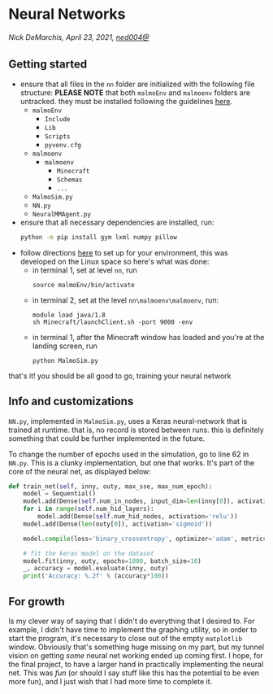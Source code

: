 # Neural Networks
###### Nick DeMarchis, April 23, 2021, [ned004@](mailto:ned004@bucknell.edu)

## Getting started
* ensure that all files in the `nn` folder are initialized with the following file structure:
**PLEASE NOTE** that both `malmoEnv` and `malmoenv` folders are untracked. they must be installed following the guidelines [here](https://eg.bucknell.edu/~cld028/courses/357-SP21/NN/Neural_Net_Assignment.html).
    * `malmoEnv`
        * `Include`
        * `Lib`
        * `Scripts`
        * `pyvenv.cfg`
    * `malmoenv`
        * `malmoenv`
            * `Minecraft`
            * `Schemas`
            * `...`
    * `MalmoSim.py`
    * `NN.py`
    * `NeuralMMAgent.py`
* ensure that all necessary dependencies are installed, run: 
    ```cmd
    python -m pip install gym lxml numpy pillow
    ```
* follow directions [here](https://eg.bucknell.edu/~cld028/courses/357-SP21/NN/Neural_Net_Assignment.html#getting-started-with-malmo) to set up for your environment, this was developed on the Linux space so here's what was done:
    * in terminal 1, set at level `nn`, run 
        ```
        source malmoEnv/bin/activate
        ```
    * in terminal 2, set at the level `nn\malmoenv\malmoenv`, run:
        ```
        module load java/1.8
        sh Minecraft/launchClient.sh -port 9000 -env
        ```
    * in terminal 1, after the Minecraft window has loaded and you're at the landing screen, run 
        ```
        python MalmoSim.py
        ```
that's it! you should be all good to go, training your neural network

## Info and customizations
`NN.py`, implemented in `MalmoSim.py`, uses a Keras neural-network that is trained at runtime. that is, no record is stored between runs. this is definitely something that could be further implemented in the future.  

To change the number of epochs used in the simulation, go to line 62 in `NN.py`. This is a clunky implementation, but one that works. It's part of the core of the neural net, as displayed below:
```python
def train_net(self, inny, outy, max_sse, max_num_epoch):
    model = Sequential()
    model.add(Dense(self.num_in_nodes, input_dim=len(inny[0]), activation="relu"))
    for i in range(self.num_hid_layers):
        model.add(Dense(self.num_hid_nodes, activation='relu'))
    model.add(Dense(len(outy[0]), activation='sigmoid'))

    model.compile(loss='binary_crossentropy', optimizer='adam', metrics=['accuracy'])

    # fit the keras model on the dataset
    model.fit(inny, outy, epochs=1000, batch_size=10)
    _, accuracy = model.evaluate(inny, outy)
    print('Accuracy: %.2f' % (accuracy*100))
```

## For growth
Is my clever way of saying that I didn't do everything that I desired to. For example, I didn't have time to implement the graphing utility, so in order to start the program, it's necessary to close out of the empty `matplotlib` window. Obviously that's something huge missing on my part, but my tunnel vision on getting *some* neural net working ended up coming first. I hope, for the final project, to have a larger hand in practically implementing the neural net. This was *fun* (or should I say stuff like this has the potential to be even more fun), and I just wish that I had more time to complete it. 